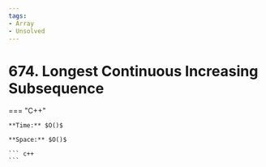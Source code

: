 ```yaml
---
tags:
- Array
- Unsolved
---
```



# 674. Longest Continuous Increasing Subsequence

=== "C++"

    **Time:** $O()$

    **Space:** $O()$

    ``` c++
    ```